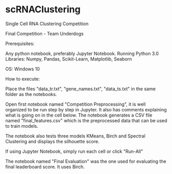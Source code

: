 # scRNAClustering

Single Cell RNA Clustering Competition

Final Competition - Team Underdogs

Prerequisites:

Any python notebook, preferably Jupyter Notebook. Running Python 3.0 Libraries: Numpy, Pandas, Scikit-Learn, Matplotlib, Seaborn

OS: Windows 10

How to execute:

Place the files "data_tr.txt", "gene_names.txt", "data_ts.txt" in the same folder as the notebooks.

Open first notebook named "Competition Preprocessing", it is well organized to be run step by step in Jupyter. It also has comments explaining what is going on in the cell below. The notebook generates a CSV file named "final_features.csv" which is the preprocessed data that can be used to train models.

The notebook also tests three models KMeans, Birch and Spectral Clustering and displays the silhouette score.

If using Jupyter Notebook, simply run each cell or click "Run-All"

The notebook named "Final Evaluation" was the one used for evaluating the final leaderboard score. It uses Birch.
